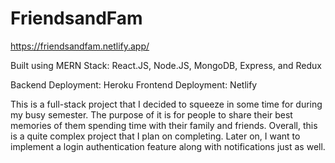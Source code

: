 # FriendsandFam
https://friendsandfam.netlify.app/

Built using MERN Stack: React.JS, Node.JS, MongoDB, Express, and Redux


Backend Deployment: Heroku
Frontend Deployment: Netlify

This is a full-stack project that I decided to squeeze in some time for during my busy semester. The purpose of it is for 
people to share their best memories of them spending time with their family and friends. Overall, this is a quite complex
project that I plan on completing. Later on, I want to implement a login authentication feature along with notifications 
just as well.
